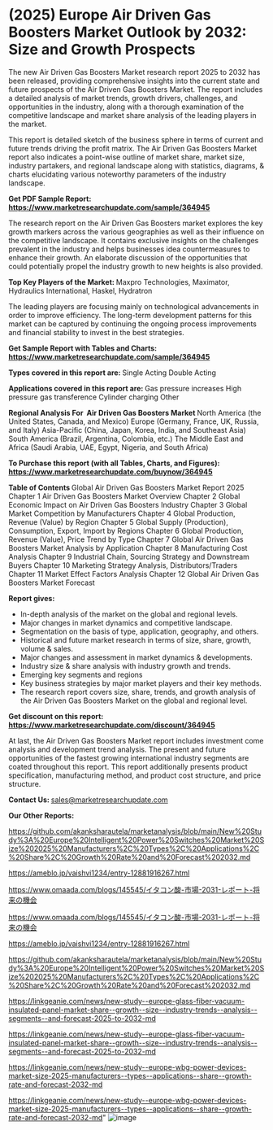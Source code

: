# (2025) Europe Air Driven Gas Boosters Market Outlook by 2032: Size and Growth Prospects

The new Air Driven Gas Boosters Market research report 2025 to 2032 has been released, providing comprehensive insights into the current state and future prospects of the Air Driven Gas Boosters Market. The report includes a detailed analysis of market trends, growth drivers, challenges, and opportunities in the industry, along with a thorough examination of the competitive landscape and market share analysis of the leading players in the market.

This report is detailed sketch of the business sphere in terms of current and future trends driving the profit matrix. The Air Driven Gas Boosters Market report also indicates a point-wise outline of market share, market size, industry partakers, and regional landscape along with statistics, diagrams, &amp; charts elucidating various noteworthy parameters of the industry landscape.

<strong><b>Get PDF Sample Report: <a href=https://www.marketresearchupdate.com/sample/364945>https://www.marketresearchupdate.com/sample/364945</a></b></strong>

The research report on the Air Driven Gas Boosters market explores the key growth markers across the various geographies as well as their influence on the competitive landscape. It contains exclusive insights on the challenges prevalent in the industry and helps businesses idea countermeasures to enhance their growth. An elaborate discussion of the opportunities that could potentially propel the industry growth to new heights is also provided.

<strong><b>Top Key Players of the Market:
</b></strong>Maxpro Technologies, Maximator, Hydraulics International, Haskel, Hydratron<strong><b>
</b></strong>

The leading players are focusing mainly on technological advancements in order to improve efficiency. The long-term development patterns for this market can be captured by continuing the ongoing process improvements and financial stability to invest in the best strategies.

<strong><b>Get Sample Report with Tables and Charts: <a href=https://www.marketresearchupdate.com/sample/364945>https://www.marketresearchupdate.com/sample/364945</a></b></strong>

<strong><b>Types covered in this report are:
</b></strong>Single Acting
Double Acting<strong><b>
</b></strong>

<strong><b>Applications covered in this report are:
</b></strong>Gas pressure increases
High pressure gas transference
Cylinder charging
Other<strong><b>
</b></strong>

<strong><b>Regional Analysis For  Air Driven Gas Boosters Market</b></strong><strong><b>
</b></strong>North America (the United States, Canada, and Mexico)
Europe (Germany, France, UK, Russia, and Italy)
Asia-Pacific (China, Japan, Korea, India, and Southeast Asia)
South America (Brazil, Argentina, Colombia, etc.)
The Middle East and Africa (Saudi Arabia, UAE, Egypt, Nigeria, and South Africa)

<strong><b>To Purchase this report (with all Tables, Charts, and Figures): <a href=https://www.marketresearchupdate.com/buynow/364945>https://www.marketresearchupdate.com/buynow/364945</a></b></strong>

<strong><b>Table of Contents</b></strong><strong><b>
</b></strong>Global Air Driven Gas Boosters Market Report 2025
Chapter 1 Air Driven Gas Boosters Market Overview
Chapter 2 Global Economic Impact on Air Driven Gas Boosters Industry
Chapter 3 Global Market Competition by Manufacturers
Chapter 4 Global Production, Revenue (Value) by Region
Chapter 5 Global Supply (Production), Consumption, Export, Import by Regions
Chapter 6 Global Production, Revenue (Value), Price Trend by Type
Chapter 7 Global Air Driven Gas Boosters Market Analysis by Application
Chapter 8 Manufacturing Cost Analysis
Chapter 9 Industrial Chain, Sourcing Strategy and Downstream Buyers
Chapter 10 Marketing Strategy Analysis, Distributors/Traders
Chapter 11 Market Effect Factors Analysis
Chapter 12 Global Air Driven Gas Boosters Market Forecast

<strong><b>Report gives:</b></strong>

- In-depth analysis of the market on the global and regional levels.
- Major changes in market dynamics and competitive landscape.
- Segmentation on the basis of type, application, geography, and others.
- Historical and future market research in terms of size, share, growth, volume &amp; sales.
- Major changes and assessment in market dynamics &amp; developments.
- Industry size &amp; share analysis with industry growth and trends.
- Emerging key segments and regions
- Key business strategies by major market players and their key methods.
- The research report covers size, share, trends, and growth analysis of the Air Driven Gas Boosters Market on the global and regional level.

<strong><b>Get discount on this report: <a href=https://www.marketresearchupdate.com/discount/364945>https://www.marketresearchupdate.com/discount/364945</a></b></strong>

At last, the Air Driven Gas Boosters Market report includes investment come analysis and development trend analysis. The present and future opportunities of the fastest growing international industry segments are coated throughout this report. This report additionally presents product specification, manufacturing method, and product cost structure, and price structure.

<strong><b>Contact Us:
</b></strong>sales@marketresearchupdate.com

<strong>Our Other Reports:</strong>

<a href=https://github.com/akanksharautela/marketanalysis/blob/main/New%20Study%3A%20Europe%20Intelligent%20Power%20Switches%20Market%20Size%202025%20Manufacturers%2C%20Types%2C%20Applications%2C%20Share%2C%20Growth%20Rate%20and%20Forecast%202032.md>https://github.com/akanksharautela/marketanalysis/blob/main/New%20Study%3A%20Europe%20Intelligent%20Power%20Switches%20Market%20Size%202025%20Manufacturers%2C%20Types%2C%20Applications%2C%20Share%2C%20Growth%20Rate%20and%20Forecast%202032.md</a>

<a href=https://ameblo.jp/vaishvi1234/entry-12881916267.html>https://ameblo.jp/vaishvi1234/entry-12881916267.html</a>

<a href=https://www.omaada.com/blogs/145545/イタコン酸-市場-2031-レポート-将来の機会>https://www.omaada.com/blogs/145545/イタコン酸-市場-2031-レポート-将来の機会</a>

<a href=https://www.omaada.com/blogs/145545/イタコン酸-市場-2031-レポート-将来の機会>https://www.omaada.com/blogs/145545/イタコン酸-市場-2031-レポート-将来の機会</a>

<a href=https://ameblo.jp/vaishvi1234/entry-12881916267.html>https://ameblo.jp/vaishvi1234/entry-12881916267.html</a>

<a href=https://github.com/akanksharautela/marketanalysis/blob/main/New%20Study%3A%20Europe%20Intelligent%20Power%20Switches%20Market%20Size%202025%20Manufacturers%2C%20Types%2C%20Applications%2C%20Share%2C%20Growth%20Rate%20and%20Forecast%202032.md>https://github.com/akanksharautela/marketanalysis/blob/main/New%20Study%3A%20Europe%20Intelligent%20Power%20Switches%20Market%20Size%202025%20Manufacturers%2C%20Types%2C%20Applications%2C%20Share%2C%20Growth%20Rate%20and%20Forecast%202032.md</a>

<a href=https://linkgeanie.com/news/new-study--europe-glass-fiber-vacuum-insulated-panel-market-share--growth--size--industry-trends--analysis--segments--and-forecast-2025-to-2032-md>https://linkgeanie.com/news/new-study--europe-glass-fiber-vacuum-insulated-panel-market-share--growth--size--industry-trends--analysis--segments--and-forecast-2025-to-2032-md</a>

<a href=https://linkgeanie.com/news/new-study--europe-glass-fiber-vacuum-insulated-panel-market-share--growth--size--industry-trends--analysis--segments--and-forecast-2025-to-2032-md>https://linkgeanie.com/news/new-study--europe-glass-fiber-vacuum-insulated-panel-market-share--growth--size--industry-trends--analysis--segments--and-forecast-2025-to-2032-md</a>

<a href=https://linkgeanie.com/news/new-study--europe-wbg-power-devices-market-size-2025-manufacturers--types--applications--share--growth-rate-and-forecast-2032-md>https://linkgeanie.com/news/new-study--europe-wbg-power-devices-market-size-2025-manufacturers--types--applications--share--growth-rate-and-forecast-2032-md</a>

<a href=https://linkgeanie.com/news/new-study--europe-wbg-power-devices-market-size-2025-manufacturers--types--applications--share--growth-rate-and-forecast-2032-md>https://linkgeanie.com/news/new-study--europe-wbg-power-devices-market-size-2025-manufacturers--types--applications--share--growth-rate-and-forecast-2032-md</a>"
![image](https://github.com/user-attachments/assets/2722e9fd-51df-4ca4-9329-b0fa57665140)
